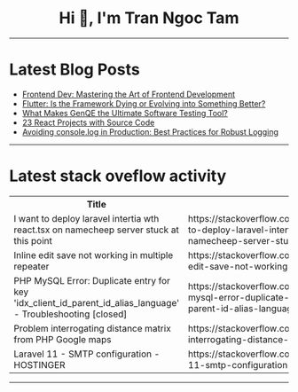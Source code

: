<h1 align="center">Hi 👋, I'm Tran Ngoc Tam</h1>

---

# Latest Blog Posts 
<!-- BLOG-POST-LIST:START -->
- [Frontend Dev: Mastering the Art of Frontend Development](https://dev.to/bhuwan71/frontend-dev-mastering-the-art-of-frontend-development-51f0)
- [Flutter: Is the Framework Dying or Evolving into Something Better?](https://dev.to/ashiqu_ali/flutter-is-the-framework-dying-or-evolving-into-something-better-1abm)
- [What Makes GenQE the Ultimate Software Testing Tool?](https://dev.to/vaibhavkuls/what-makes-genqe-the-ultimate-software-testing-tool-9g7)
- [23 React Projects with Source Code](https://dev.to/kaja_uvais_a8691e947dd399/23-react-projects-with-source-code-3bnh)
- [Avoiding console.log in Production: Best Practices for Robust Logging](https://dev.to/franklinthaker/avoiding-consolelog-in-production-best-practices-for-robust-logging-5me)
<!-- BLOG-POST-LIST:END -->

---

# Latest stack oveflow activity
<table>
  <tr><th>Title</th><th>Link</th></tr>
  <!-- STACKOVERFLOW:START --><tr><td>I want to deploy laravel intertia wth react.tsx on namecheep server stuck at this point</td><td>https://stackoverflow.com/questions/79261929/i-want-to-deploy-laravel-intertia-wth-react-tsx-on-namecheep-server-stuck-at-thi</td></tr><tr><td>Inline edit save not working in multiple repeater</td><td>https://stackoverflow.com/questions/79261807/inline-edit-save-not-working-in-multiple-repeater</td></tr><tr><td>PHP MySQL Error: Duplicate entry for key &#39;idx_client_id_parent_id_alias_language&#39; - Troubleshooting [closed]</td><td>https://stackoverflow.com/questions/79261615/php-mysql-error-duplicate-entry-for-key-idx-client-id-parent-id-alias-language</td></tr><tr><td>Problem interrogating distance matrix from PHP Google maps</td><td>https://stackoverflow.com/questions/79261494/problem-interrogating-distance-matrix-from-php-google-maps</td></tr><tr><td>Laravel 11 - SMTP configuration - HOSTINGER</td><td>https://stackoverflow.com/questions/79261455/laravel-11-smtp-configuration-hostinger</td></tr><!-- STACKOVERFLOW:END -->
</table>

---


